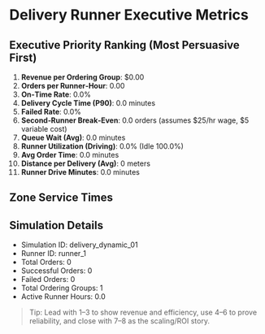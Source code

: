 # Delivery Runner Executive Metrics

## Executive Priority Ranking (Most Persuasive First)
1. **Revenue per Ordering Group**: $0.00
2. **Orders per Runner‑Hour**: 0.00
3. **On‑Time Rate**: 0.0%
4. **Delivery Cycle Time (P90)**: 0.0 minutes
5. **Failed Rate**: 0.0%
6. **Second‑Runner Break‑Even**: 0.0 orders (assumes $25/hr wage, $5 variable cost)
7. **Queue Wait (Avg)**: 0.0 minutes
8. **Runner Utilization (Driving)**: 0.0% (Idle 100.0%)
9. **Avg Order Time**: 0.0 minutes
10. **Distance per Delivery (Avg)**: 0 meters
11. **Runner Drive Minutes**: 0.0 minutes

## Zone Service Times


## Simulation Details
- Simulation ID: delivery_dynamic_01
- Runner ID: runner_1
- Total Orders: 0
- Successful Orders: 0
- Failed Orders: 0
- Total Ordering Groups: 1
- Active Runner Hours: 0.0

> Tip: Lead with 1–3 to show revenue and efficiency, use 4–6 to prove reliability, and close with 7–8 as the scaling/ROI story.
